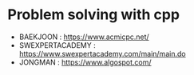 # Problem solving with cpp

- BAEKJOON : https://www.acmicpc.net/
- SWEXPERTACADEMY : https://www.swexpertacademy.com/main/main.do
- JONGMAN : https://www.algospot.com/
